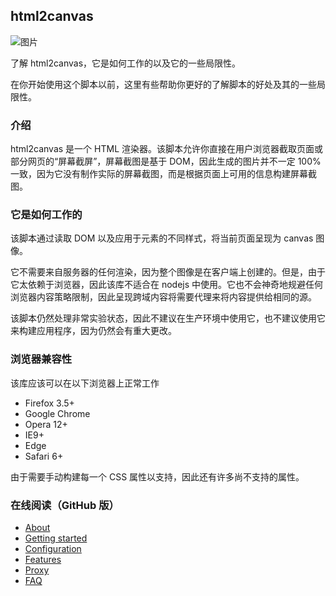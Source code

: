 ## html2canvas

![图片](https://allenchinese.github.io/html2canvas-docs-zh-cn/html2canvas.jpg)

了解 html2canvas，它是如何工作的以及它的一些局限性。

在你开始使用这个脚本以前，这里有些帮助你更好的了解脚本的好处及其的一些局限性。

### 介绍

html2canvas 是一个 HTML 渲染器。该脚本允许你直接在用户浏览器截取页面或部分网页的“屏幕截屏”，屏幕截图是基于 DOM，因此生成的图片并不一定 100% 一致，因为它没有制作实际的屏幕截图，而是根据页面上可用的信息构建屏幕截图。

### 它是如何工作的

该脚本通过读取 DOM 以及应用于元素的不同样式，将当前页面呈现为 canvas 图像。

它不需要来自服务器的任何渲染，因为整个图像是在客户端上创建的。但是，由于它太依赖于浏览器，因此该库不适合在 nodejs 中使用。它也不会神奇地规避任何浏览器内容策略限制，因此呈现跨域内容将需要代理来将内容提供给相同的源。

该脚本仍然处理非常实验状态，因此不建议在生产环境中使用它，也不建议使用它来构建应用程序，因为仍然会有重大更改。

### 浏览器兼容性

该库应该可以在以下浏览器上正常工作

- Firefox 3.5+
- Google Chrome
- Opera 12+
- IE9+
- Edge
- Safari 6+

由于需要手动构建每一个 CSS 属性以支持，因此还有许多尚不支持的属性。

### 在线阅读（GitHub 版）

- [About](https://allenchinese.github.io/html2canvas-docs-zh-cn/docs/html2canvas-about.html)
- [Getting started](https://allenchinese.github.io/html2canvas-docs-zh-cn/docs/html2canvas-getStart.html)
- [Configuration](https://allenchinese.github.io/html2canvas-docs-zh-cn/docs/html2canvas-configuration.html)
- [Features](https://allenchinese.github.io/html2canvas-docs-zh-cn/docs/html2canvas-features.html)
- [Proxy](https://allenchinese.github.io/html2canvas-docs-zh-cn/docs/html2canvas-proxy.html)
- [FAQ](https://allenchinese.github.io/html2canvas-docs-zh-cn/docs/html2canvas-faq.html)
